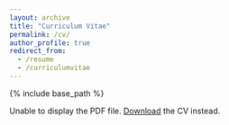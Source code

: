 ```yaml
---
layout: archive
title: "Curriculum Vitae"
permalink: /cv/
author_profile: true
redirect_from:
  - /resume
  - /curriculumvitae
---
```


{% include base_path %}

<object data="/files/Curriculum_vitae.pdf" width="100%" height="100%">
<p>Unable to display the PDF file. <a href="/files/Curriculum_vitae.pdf">Download</a> the CV instead.</p>
